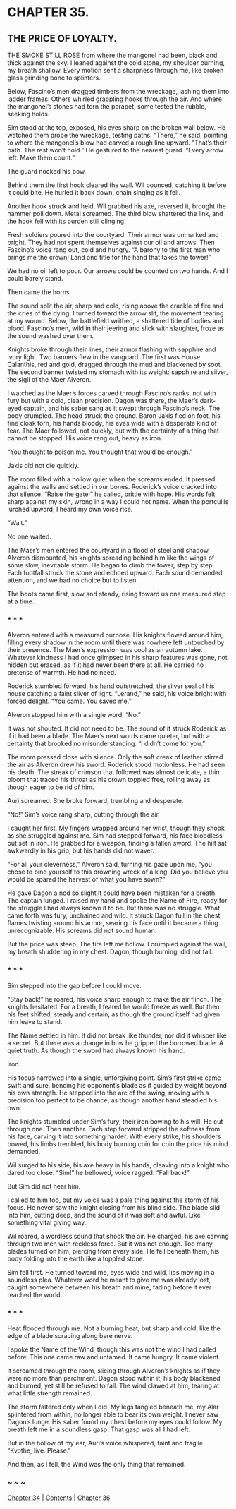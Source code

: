 # CHAPTER 35.

## THE PRICE OF LOYALTY.


THE SMOKE STILL ROSE from where the mangonel had been, black and thick against the sky. I leaned against the cold stone, my shoulder burning, my breath shallow. Every motion sent a sharpness through me, like broken glass grinding bone to splinters.  

Below, Fascino’s men dragged timbers from the wreckage, lashing them into ladder frames. Others whirled grappling hooks through the air. And where the mangonel’s stones had torn the parapet, some tested the rubble, seeking holds.  

Sim stood at the top, exposed, his eyes sharp on the broken wall below. He watched them probe the wreckage, testing paths. “There,” he said, pointing to where the mangonel’s blow had carved a rough line upward. “That’s their path. The rest won’t hold.” He gestured to the nearest guard. “Every arrow left. Make them count.”  

The guard nocked his bow.  

Behind them the first hook cleared the wall. Wil pounced, catching it before it could bite. He hurled it back down, chain singing as it fell.  

Another hook struck and held. Wil grabbed his axe, reversed it, brought the hammer poll down. Metal screamed. The third blow shattered the link, and the hook fell with its burden still clinging.  

Fresh soldiers poured into the courtyard. Their armor was unmarked and bright. They had not spent themselves against our oil and arrows. Then Fascino’s voice rang out, cold and hungry. “A barony to the first man who brings me the crown! Land and title for the hand that takes the tower!”  

We had no oil left to pour. Our arrows could be counted on two hands. And I could barely stand.  

Then came the horns.  

The sound split the air, sharp and cold, rising above the crackle of fire and the cries of the dying. I turned toward the arrow slit, the movement tearing at my wound. Below, the battlefield writhed, a shattered tide of bodies and blood. Fascino’s men, wild in their jeering and slick with slaughter, froze as the sound washed over them.  

Knights broke through their lines, their armor flashing with sapphire and ivory light. Two banners flew in the vanguard. The first was House Calanthis, red and gold, dragged through the mud and blackened by soot. The second banner twisted my stomach with its weight: sapphire and silver, the sigil of the Maer Alveron.  

I watched as the Maer’s forces carved through Fascino’s ranks, not with fury but with a cold, clean precision. Dagon was there, the Maer’s dark-eyed captain, and his saber sang as it swept through Fascino’s neck. The body crumpled. The head struck the ground. Baron Jakis fled on foot, his fine cloak torn, his hands bloody, his eyes wide with a desperate kind of fear. The Maer followed, not quickly, but with the certainty of a thing that cannot be stopped. His voice rang out, heavy as iron.  

“You thought to poison me. You thought that would be enough.”  

Jakis did not die quickly.  

The room filled with a hollow quiet when the screams ended. It pressed against the walls and settled in our bones. Roderick’s voice cracked into that silence. “Raise the gate!” he called, brittle with hope. His words felt sharp against my skin, wrong in a way I could not name. When the portcullis lurched upward, I heard my own voice rise.  

“Wait.”  

No one waited.  

The Maer’s men entered the courtyard in a flood of steel and shadow. Alveron dismounted, his knights spreading behind him like the wings of some slow, inevitable storm. He began to climb the tower, step by step. Each footfall struck the stone and echoed upward. Each sound demanded attention, and we had no choice but to listen.  

The boots came first, slow and steady, rising toward us one measured step at a time.  

### * * *

Alveron entered with a measured purpose. His knights flowed around him, filling every shadow in the room until there was nowhere left untouched by their presence. The Maer’s expression was cool as an autumn lake. Whatever kindness I had once glimpsed in his sharp features was gone, not hidden but erased, as if it had never been there at all. He carried no pretense of warmth. He had no need.  

Roderick stumbled forward, his hand outstretched, the silver seal of his house catching a faint sliver of light. “Lerand,” he said, his voice bright with forced delight. “You came. You saved me.”  

Alveron stopped him with a single word. “No.”  

It was not shouted. It did not need to be. The sound of it struck Roderick as if it had been a blade. The Maer’s next words came quieter, but with a certainty that brooked no misunderstanding. “I didn’t come for you.”  

The room pressed close with silence. Only the soft creak of leather stirred the air as Alveron drew his sword. Roderick stood motionless. He had seen his death. The streak of crimson that followed was almost delicate, a thin bloom that traced his throat as his crown toppled free, rolling away as though eager to be rid of him.  

Auri screamed. She broke forward, trembling and desperate.  

“No!” Sim’s voice rang sharp, cutting through the air.  

I caught her first. My fingers wrapped around her wrist, though they shook as she struggled against me. Sim had stepped forward, his face bloodless but set in iron. He grabbed for a weapon, finding a fallen sword. The hilt sat awkwardly in his grip, but his hands did not waver.  

“For all your cleverness,” Alveron said, turning his gaze upon me, “you chose to bind yourself to this drowning wreck of a king. Did you believe you would be spared the harvest of what you have sown?”  

He gave Dagon a nod so slight it could have been mistaken for a breath. The captain lunged. I raised my hand and spoke the Name of Fire, ready for the struggle I had always known it to be. But there was no struggle. What came forth was fury, unchained and wild. It struck Dagon full in the chest, flames twisting around his armor, searing his face until it became a thing unrecognizable. His screams did not sound human.  

But the price was steep. The fire left me hollow. I crumpled against the wall, my breath shuddering in my chest. Dagon, though burning, did not fall.  

### * * *

Sim stepped into the gap before I could move.  

“Stay back!” he roared, his voice sharp enough to make the air flinch. The knights hesitated. For a breath, I feared he would freeze as well. But then his feet shifted, steady and certain, as though the ground itself had given him leave to stand.  

The Name settled in him. It did not break like thunder, nor did it whisper like a secret. But there was a change in how he gripped the borrowed blade. A quiet truth. As though the sword had always known his hand.  

Iron.  

His focus narrowed into a single, unforgiving point. Sim’s first strike came swift and sure, bending his opponent’s blade as if guided by weight beyond his own strength. He stepped into the arc of the swing, moving with a precision too perfect to be chance, as though another hand steadied his own.  

The knights stumbled under Sim’s fury, their iron bowing to his will. He cut through one. Then another. Each step forward stripped the softness from his face, carving it into something harder. With every strike, his shoulders bowed, his limbs trembled, his body burning coin for coin the price his mind demanded.  

Wil surged to his side, his axe heavy in his hands, cleaving into a knight who dared too close. “Sim!” he bellowed, voice ragged. “Fall back!”  

But Sim did not hear him.  

I called to him too, but my voice was a pale thing against the storm of his focus. He never saw the knight closing from his blind side. The blade slid into him, cutting deep, and the sound of it was soft and awful. Like something vital giving way.  

Wil roared, a wordless sound that shook the air. He charged, his axe carving through two men with reckless force. But it was not enough. Too many blades turned on him, piercing from every side. He fell beneath them, his body folding into the earth like a toppled stone.  

Sim fell first. He turned toward me, eyes wide and wild, lips moving in a soundless plea. Whatever word he meant to give me was already lost, caught somewhere between his breath and mine, fading before it ever reached the world.  

### * * *

Heat flooded through me. Not a burning heat, but sharp and cold, like the edge of a blade scraping along bare nerve.  

I spoke the Name of the Wind, though this was not the wind I had called before. This one came raw and untamed. It came hungry. It came violent.  

It screamed through the room, slicing through Alveron’s knights as if they were no more than parchment. Dagon stood within it, his body blackened and burned, yet still he refused to fall. The wind clawed at him, tearing at what little strength remained.  

The storm faltered only when I did. My legs tangled beneath me, my Alar splintered from within, no longer able to bear its own weight. I never saw Dagon’s lunge. His saber found my chest before my eyes could follow. My breath left me in a soundless gasp. That gasp was all I had left.  

But in the hollow of my ear, Auri’s voice whispered, faint and fragile. “Kvothe, live. Please.”  

And then, as I fell, the Wind was the only thing that remained.  

### ~ ~ ~

[Chapter 34](CHAPTER_34.md) | [Contents](Contents.md) | [Chapter 36](CHAPTER_36.md)
